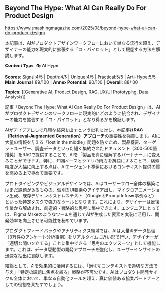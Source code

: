 ## Beyond The Hype: What AI Can Really Do For Product Design

https://www.smashingmagazine.com/2025/08/beyond-hype-what-ai-can-do-product-design/

本記事は、AIがプロダクトデザインワークフローにおいて単なる流行を超え、デザイナーの能力を現実的に拡張する「コ・パイロット」として機能する方法を解説します。

**Content Type**: 🎭 AI Hype

**Scores**: Signal:4/5 | Depth:4/5 | Unique:4/5 | Practical:5/5 | Anti-Hype:5/5
**Main Journal**: 89/100 | **Annex Potential**: 90/100 | **Overall**: 88/100

**Topics**: [[Generative AI, Product Design, RAG, UX/UI Prototyping, Data Analysis]]

記事「Beyond The Hype: What AI Can Really Do For Product Design」は、AIがプロダクトデザインのワークフローに現実的にどのように統合され、デザイナーの能力を拡張する「コ・パイロット」となり得るかを検証します。

AIがアイデア出しで凡庸な結果を出すという批判に対し、本記事は**RAG（Retrieval-Augmented Generation）アプローチ**の重要性を強調します。AIに大量の情報を与える「lost in the middle」問題を防ぐため、製品概要、ターゲットユーザー、調査データといった短く集約されたドキュメント（300-500語推奨）をRAGで提供することで、AIを「製品を真に理解するパートナー」に変えることができます。特に、知識ベースとクエリの両方を英語にすることで、検索精度が大幅に向上する点は、AIエージェント構築におけるコンテキスト提供の質を高める上で極めて重要です。

プロトタイピングやビジュアルデザインでは、AIはユーザーフロー全体の構築にはまだ課題があるものの、個別のUI要素のアイデア出し、マイクロアニメーション生成、既存デザインのストレステスト（GoogleのPromptInfuser事例など）といった特定タスクで強力なツールとなります。これにより、デザイナーは反復作業から解放され、創造的・戦略的な思考に集中できます。エンジニアにとっては、Figma Makeのようなツールを通じてAIが生成した要素を実装に活用し、開発効率を向上させる可能性を秘めています。

プロダクトフィードバックやアナリティクス領域では、AIは大量のデータ処理（3万件のアンケート分析事例）をリアルタイムに近い形で行い、デザイナーが「適切な問いを立てる」ことに集中できる「思考のエクソスーツ」として機能します。これは、データ駆動型の開発アプローチを強化し、ユーザーインサイトの迅速な抽出に貢献します。

結論として、AIを効果的に活用するには、「適切なコンテキストを適切な方法で与え」「特定の課題に焦点を絞る」戦略が不可欠です。AIはプロダクト開発サイクル全体において、単なる自動化ツールを超え、真に価値ある協業パートナーとしての役割を果たすでしょう。